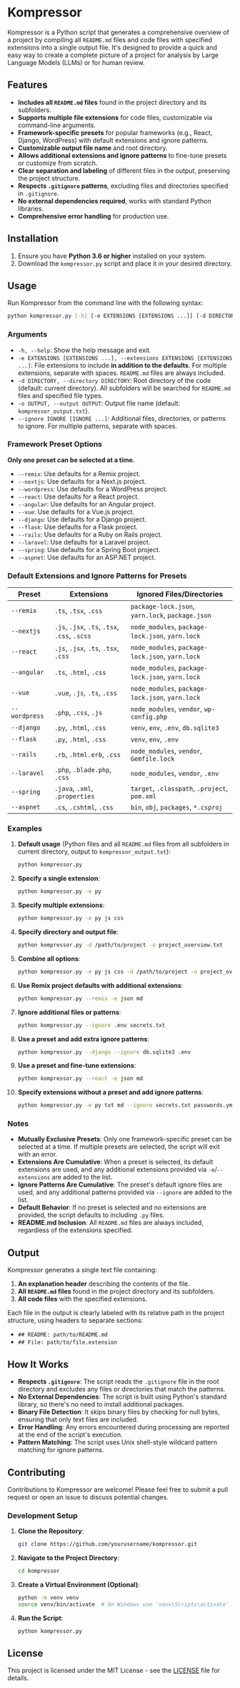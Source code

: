 # Kompressor

Kompressor is a Python script that generates a comprehensive overview of a project by compiling all `README.md` files and code files with specified extensions into a single output file. It's designed to provide a quick and easy way to create a complete picture of a project for analysis by Large Language Models (LLMs) or for human review.

## **Features**

- **Includes all `README.md` files** found in the project directory and its subfolders.
- **Supports multiple file extensions** for code files, customizable via command-line arguments.
- **Framework-specific presets** for popular frameworks (e.g., React, Django, WordPress) with default extensions and ignore patterns.
- **Customizable output file name** and root directory.
- **Allows additional extensions and ignore patterns** to fine-tune presets or customize from scratch.
- **Clear separation and labeling** of different files in the output, preserving the project structure.
- **Respects `.gitignore` patterns**, excluding files and directories specified in `.gitignore`.
- **No external dependencies required**, works with standard Python libraries.
- **Comprehensive error handling** for production use.

## **Installation**

1. Ensure you have **Python 3.6 or higher** installed on your system.
2. Download the `kompressor.py` script and place it in your desired directory.

## **Usage**

Run Kompressor from the command line with the following syntax:

```bash
python kompressor.py [-h] [-e EXTENSIONS [EXTENSIONS ...]] [-d DIRECTORY] [-o OUTPUT] [--ignore IGNORE [IGNORE ...]] [preset options]
```

### **Arguments**

- `-h, --help`: Show the help message and exit.
- `-e EXTENSIONS [EXTENSIONS ...], --extensions EXTENSIONS [EXTENSIONS ...]`: File extensions to include **in addition to the defaults**. For multiple extensions, separate with spaces. `README.md` files are always included.
- `-d DIRECTORY, --directory DIRECTORY`: Root directory of the code (default: current directory). All subfolders will be searched for `README.md` files and specified file types.
- `-o OUTPUT, --output OUTPUT`: Output file name (default: `kompressor_output.txt`).
- `--ignore IGNORE [IGNORE ...]`: Additional files, directories, or patterns to ignore. For multiple patterns, separate with spaces.

### **Framework Preset Options**

**Only one preset can be selected at a time.**

- `--remix`: Use defaults for a Remix project.
- `--nextjs`: Use defaults for a Next.js project.
- `--wordpress`: Use defaults for a WordPress project.
- `--react`: Use defaults for a React project.
- `--angular`: Use defaults for an Angular project.
- `--vue`: Use defaults for a Vue.js project.
- `--django`: Use defaults for a Django project.
- `--flask`: Use defaults for a Flask project.
- `--rails`: Use defaults for a Ruby on Rails project.
- `--laravel`: Use defaults for a Laravel project.
- `--spring`: Use defaults for a Spring Boot project.
- `--aspnet`: Use defaults for an ASP.NET project.

### **Default Extensions and Ignore Patterns for Presets**

| Preset        | Extensions                                    | Ignored Files/Directories                        |
| ------------- | --------------------------------------------- | ------------------------------------------------ |
| `--remix`     | `.ts`, `.tsx`, `.css`                         | `package-lock.json`, `yarn.lock`, `package.json` |
| `--nextjs`    | `.js`, `.jsx`, `.ts`, `.tsx`, `.css`, `.scss` | `node_modules`, `package-lock.json`, `yarn.lock` |
| `--react`     | `.js`, `.jsx`, `.ts`, `.tsx`, `.css`          | `node_modules`, `package-lock.json`, `yarn.lock` |
| `--angular`   | `.ts`, `.html`, `.css`                        | `node_modules`, `package-lock.json`, `yarn.lock` |
| `--vue`       | `.vue`, `.js`, `.ts`, `.css`                  | `node_modules`, `package-lock.json`, `yarn.lock` |
| `--wordpress` | `.php`, `.css`, `.js`                         | `node_modules`, `vendor`, `wp-config.php`        |
| `--django`    | `.py`, `.html`, `.css`                        | `venv`, `env`, `.env`, `db.sqlite3`              |
| `--flask`     | `.py`, `.html`, `.css`                        | `venv`, `env`, `.env`                            |
| `--rails`     | `.rb`, `.html.erb`, `.css`                    | `node_modules`, `vendor`, `Gemfile.lock`         |
| `--laravel`   | `.php`, `.blade.php`, `.css`                  | `node_modules`, `vendor`, `.env`                 |
| `--spring`    | `.java`, `.xml`, `.properties`                | `target`, `.classpath`, `.project`, `pom.xml`    |
| `--aspnet`    | `.cs`, `.cshtml`, `.css`                      | `bin`, `obj`, `packages`, `*.csproj`             |

### **Examples**

1. **Default usage** (Python files and all `README.md` files from all subfolders in current directory, output to `kompressor_output.txt`):

   ```bash
   python kompressor.py
   ```

2. **Specify a single extension**:

   ```bash
   python kompressor.py -e py
   ```

3. **Specify multiple extensions**:

   ```bash
   python kompressor.py -e py js css
   ```

4. **Specify directory and output file**:

   ```bash
   python kompressor.py -d /path/to/project -o project_overview.txt
   ```

5. **Combine all options**:

   ```bash
   python kompressor.py -e py js css -d /path/to/project -o project_overview.txt
   ```

6. **Use Remix project defaults with additional extensions**:

   ```bash
   python kompressor.py --remix -e json md
   ```

7. **Ignore additional files or patterns**:

   ```bash
   python kompressor.py --ignore .env secrets.txt
   ```

8. **Use a preset and add extra ignore patterns**:

   ```bash
   python kompressor.py --django --ignore db.sqlite3 .env
   ```

9. **Use a preset and fine-tune extensions**:

   ```bash
   python kompressor.py --react -e json md
   ```

10. **Specify extensions without a preset and add ignore patterns**:

    ```bash
    python kompressor.py -e py txt md --ignore secrets.txt passwords.yml
    ```

### **Notes**

- **Mutually Exclusive Presets**: Only one framework-specific preset can be selected at a time. If multiple presets are selected, the script will exit with an error.
- **Extensions Are Cumulative**: When a preset is selected, its default extensions are used, and any additional extensions provided via `-e`/`--extensions` are added to the list.
- **Ignore Patterns Are Cumulative**: The preset's default ignore files are used, and any additional patterns provided via `--ignore` are added to the list.
- **Default Behavior**: If no preset is selected and no extensions are provided, the script defaults to including `.py` files.
- **README.md Inclusion**: All `README.md` files are always included, regardless of the extensions specified.

## **Output**

Kompressor generates a single text file containing:

1. **An explanation header** describing the contents of the file.
2. **All `README.md` files** found in the project directory and its subfolders.
3. **All code files** with the specified extensions.

Each file in the output is clearly labeled with its relative path in the project structure, using headers to separate sections:

- `## README: path/to/README.md`
- `## File: path/to/file.extension`

## **How It Works**

- **Respects `.gitignore`**: The script reads the `.gitignore` file in the root directory and excludes any files or directories that match the patterns.
- **No External Dependencies**: The script is built using Python's standard library, so there's no need to install additional packages.
- **Binary File Detection**: It skips binary files by checking for null bytes, ensuring that only text files are included.
- **Error Handling**: Any errors encountered during processing are reported at the end of the script's execution.
- **Pattern Matching**: The script uses Unix shell-style wildcard pattern matching for ignore patterns.

## **Contributing**

Contributions to Kompressor are welcome! Please feel free to submit a pull request or open an issue to discuss potential changes.

### **Development Setup**

1. **Clone the Repository**:

   ```bash
   git clone https://github.com/yourusername/kompressor.git
   ```

2. **Navigate to the Project Directory**:

   ```bash
   cd kompressor
   ```

3. **Create a Virtual Environment (Optional)**:

   ```bash
   python -m venv venv
   source venv/bin/activate  # On Windows use 'venv\Scripts\activate'
   ```

4. **Run the Script**:

   ```bash
   python kompressor.py
   ```

## **License**

This project is licensed under the MIT License - see the [LICENSE](LICENSE) file for details.
